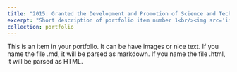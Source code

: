 ```yaml
---
title: "2015: Granted the Development and Promotion of Science and Technology Talents Project Scholarship (DPST). "
excerpt: "Short description of portfolio item number 1<br/><img src='images/DPST.jpeg'>"
collection: portfolio
---
```


This is an item in your portfolio. It can be have images or nice text. If you name the file .md, it will be parsed as markdown. If you name the file .html, it will be parsed as HTML. 

